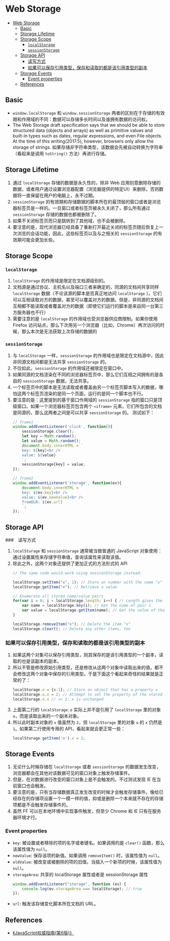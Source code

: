 # Web Storage


<!-- TOC -->

- [Web Storage](#web-storage)
    - [Basic](#basic)
    - [Storage Lifetime](#storage-lifetime)
    - [Storage Scope](#storage-scope)
        - [`localStorage`](#localstorage)
        - [`sessionStorage`](#sessionstorage)
    - [Storage API](#storage-api)
        - [读写方式](#读写方式)
        - [如果可以保存引用类型，保存和读取的都是该引用类型的副本](#如果可以保存引用类型保存和读取的都是该引用类型的副本)
    - [Storage Events](#storage-events)
        - [Event properties](#event-properties)
    - [References](#references)

<!-- /TOC -->


## Basic
* `window.localStorage` 和 `window.sessionStorage` 两者的区别在于存储的有效期和作用域的不同：数据可以存储多长时间以及谁拥有数据的访问权。
* The Web Storage draft specification says that we should be able to store structured data (objects and arrays) as well as primitive values and built-in types such as dates, regular expressions, and even File objects. At the time of this writing(2017.5), however, browsers only allow the storage of strings. 如果存储非字符串类型，该数据会先被自动转换为字符串（看起来是调用 `toString()` 方法）再进行存储。


## Storage Lifetime
1. 通过 `localStorage` 存储的数据是永久性的，除非 Web 应用刻意删除存储的数据，或者用户通过设置浏览器配置（浏览器提供的特定UI）来删除，否则数据将一直保留在用户的电脑上，永不过期。
2. `sessionStorage` 的有效期和存储数据的脚本所在的最顶层的窗口或者是浏览器标签页是一样的。一旦窗口或者标签页被永久关闭了，那么所有通过 `sessionStorage` 存储的数据也都被删除了。
3. 如果不关闭标签页而只是跳转到了其他域，也不会被删除。
4. 要注意的是，现代浏览器已经具备了重新打开最近关闭的标签页随后恢复上一次浏览的会话功能，因此，这些标签页以及与之相关的 `sessionStorage` 的有效期可能会更加长些。


## Storage Scope
### `localStorage`
1. `localStorage` 的作用域是限定在文档源级别的。
2. 文档源是通过协议、主机名以及端口三者来确定的，同源的文档间共享同样 `localStorage` 数据（不论该源的脚本是否真正地访问 `localStorage` ）。它们可以互相读取对方的数据，甚至可以覆盖对方的数据。但是，非同源的文档间互相都不能读取或者覆盖对方的数据（即使它们运行的脚本是来自同一台第三方服务器也不行）
3. 需要注意的是 `localStorage` 的作用域也受浏览器供应商限制。如果你使用 Firefox 访问站点，那么下次用另一个浏览器（比如，Chrome）再次访问的时候，那么本次是无法获取上次存储的数据的

### `sessionStorage`
1. 与 `localStorage` 一样，`sessionStorage` 的作用域也是限定在文档源中，因此非同源文档间都是无法共享 `sessionStorage` 的。
2. 不仅如此，`sessionStorage` 的作用域还被限定在窗口中。
3. 如果同源的文档渲染在不同的浏览器标签页中，那么它们互相之间拥有的是各自的 `sessionStorage` 数据，无法共享。
4. 一个标签页中的脚本是无法读取或者覆盖由另一个标签页脚本写入的数据，哪怕这两个标签页渲染的是同一个页面，运行的是同一个脚本也不行。
5. 要注意的是：这里提到的基于窗口作用域的 `sessionStorage` 指的窗口只是顶级窗口。如果一个浏览器标签页包含两个 `<iframe>` 元素，它们所包含的文档是同源的，那么这两者之间是可以共享 `sessionStorage` 的。 测试如下：
    ```js
    // frame1
    window.addEventListener('click', function(){
        sessionStorage.clear();
        let key = Math.random();
        let value = Math.random();
        document.body.innerHTML = `
        key: ${key}<br />
        value: ${value}
        `;
        sessionStorage[key] = value;
    });
    ```
    ```js
    // frame2
    window.addEventListener('storage', function(ev){
        document.body.innerHTML = `
        key: ${ev.key}<br />
        value: ${ev.newValue}<br />
        fromULR: ${ev.url}
        `;
    });
    ```


## Storage API
###　读写方式
1. `localStorage` 和 `sessionStorage` 通常被当做普通的 JavaScript 对象使用：通过设置属性来存储字符串值，查询该属性来读取该值。
2. 除此之外，这两个对象还提供了更加正式的方法形式的 API
    ```js
    // The same code would work using sessionStorage instead:

    localStorage.setItem("x", 1); // Store an number with the name "x"
    localStorage.getItem("x"); // Retrieve a value

    // Enumerate all stored name/value pairs
    for(var i = 0; i < localStorage.length; i++) { // Length gives the # of pairs
        var name = localStorage.key(i); // Get the name of pair i
        var value = localStorage.getItem(name); // Get the value of that pair
    }

    localStorage.removeItem("x"); // Delete the item "x"
    localStorage.clear(); // Delete any other items, too
    ```

### 如果可以保存引用类型，保存和读取的都是该引用类型的副本
1. 如果这两个对象可以保存引用类型，则其保存的是该引用类型的一个副本，读取的也是该副本的副本。
2. 所以不管是修改原始引用类型，还是修改从这两个对象中读取出来的值，都不会修改这两个对象中保存的引用类型。于是下面这个看起来奇怪的结果就是正常的了：
    ```js
    localStorage.o = {x:1}; // Store an object that has a property x
    localStorage.o.x = 2; // Attempt to set the property of the stored object
    localStorage.o.x // => 1: x is unchanged
    ```
3. 上面第二行的 `localStorage.o` 实际上并不是引用了 `localStorage` 里的对象 `o`，而是读取出来的一个副本对象。
4. 所以此时副本对象的 `x` 值虽然为 `2`，但 `localStorage` 里的对象 `o` 的 `x` 仍然是 `1`。如果第二行使用专用的 API，看起来就会更正常一些：
    ```js
    localStorage.getItem('o').x = 2;
    ```


## Storage Events
1. 无论什么时候存储在 `localStorage` 或者 `sessionStorage` 的数据发生改变，浏览器都会在其他对该数据可见的窗口对象上触发存储事件。
2. 但是，在对数据进行改变的窗口对象上是不会触发的。不过测试发现 IE 在当前窗口也会触发。
3. 要注意的是，只有当存储数据真正发生改变的时候才会触发存储事件。像给已经存在的存储项设置一个一模一样的值，抑或是删除一个本来就不存在的存储项都是不会触发存储事件的。
4. 虽然 FF 可以在本地环境中实现事件触发，但至少 Chrome 和 IE 只有在服务器环境才行。

### Event properties
* `key`: 被设置或者移除的项的名字或者键名。如果调用的是 `clear()` 函数，那么该属性值为 `null`。
* `newValue`: 保存该项的新值。如果调用 `removeItem()` 时，该属性值为 `null`。
* `oldValue`: 被改变或被删除的项的旧值。当插入一个新项的时候，该属性值为 `null`。
* `storageArea`: 共享的 localStorage 属性或者是 sessionStorage 属性
    ```js
    window.addEventListener("storage", function (ev) {
        console.log(ev.storageArea === localStorage); // true
    });
    ```
* `url`: 触发该存储变化脚本所在文档的 URL。


## References
* [《JavaScript权威指南(第6版)》](https://book.douban.com/subject/10549733/)
